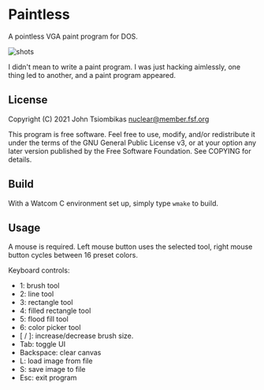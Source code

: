 Paintless
=========
A pointless VGA paint program for DOS.

![shots](http://nuclear.mutantstargoat.com/sw/misc/pntless_shots.png)

I didn't mean to write a paint program. I was just hacking aimlessly, one thing
led to another, and a paint program appeared.

License
-------
Copyright (C) 2021 John Tsiombikas <nuclear@member.fsf.org>

This program is free software. Feel free to use, modify, and/or redistribute it
under the terms of the GNU General Public License v3, or at your option any
later version published by the Free Software Foundation.
See COPYING for details.

Build
-----
With a Watcom C environment set up, simply type `wmake` to build.

Usage
-----
A mouse is required. Left mouse button uses the selected tool, right mouse
button cycles between 16 preset colors.

Keyboard controls:
 - 1: brush tool
 - 2: line tool
 - 3: rectangle tool
 - 4: filled rectangle tool
 - 5: flood fill tool
 - 6: color picker tool
 - [ / ]: increase/decrease brush size.
 - Tab: toggle UI
 - Backspace: clear canvas
 - L: load image from file
 - S: save image to file
 - Esc: exit program
